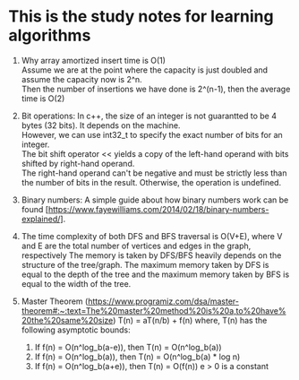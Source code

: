 # This is the study notes for learning algorithms

1. Why array amortized insert time is O(1)\
   Assume we are at the point where the capacity is just doubled and assume the capacity now is 2^n.\
   Then the number of insertions we have done is 2^(n-1), then the average time is O(2)

2. Bit operations:
   In c++, the size of an integer is not guarantted to be 4 bytes (32 bits). It depends on the machine. \
   However, we can use int32_t to specify the exact number of bits for an integer. \
   The bit shift operator << yields a copy of the left-hand operand with bits shifted by right-hand operand.\
   The right-hand operand can't be negative and must be strictly less than the number of bits in the result. Otherwise, the operation is undefined.

3. Binary numbers:
   A simple guide about how binary numbers work can be found [https://www.fayewilliams.com/2014/02/18/binary-numbers-explained/].

4. The time complexity of both DFS and BFS traversal is O(V+E), where V and E are the total number of vertices and edges in the graph, respectively
   The memory is taken by DFS/BFS heavily depends on the structure of the tree/graph. The maximum memory taken by DFS is equal to the depth of the tree
   and the maximum memory taken by BFS is equal to the width of the tree.

5. Master Theorem (https://www.programiz.com/dsa/master-theorem#:~:text=The%20master%20method%20is%20a,to%20have%20the%20same%20size)
   T(n) = aT(n/b) + f(n)
   where, T(n) has the following asymptotic bounds:
      1. If f(n) = O(n^log_b(a-e)), then T(n) = O(n^log_b(a))
      2. If f(n) = O(n^log_b(a)), then T(n) = O(n^log_b(a) * log n)
      3. If f(n) = O(n^log_b(a+e)), then T(n) = O(f(n))
   e > 0 is a constant
